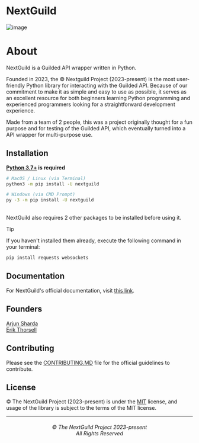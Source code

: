 # NextGuild
![image](https://user-images.githubusercontent.com/108808053/235311374-bdcdcdac-3c04-4b86-b336-1d2a02f5e914.png)




# About

NextGuild is a Guilded API wrapper written in Python.


Founded in 2023, the ©️ Nextguild Project (2023-present) is the most user-friendly Python library for interacting with the Guilded API. Because of our commitment to make it as simple and easy to use as possible, it serves as an excellent resource for both beginners learning Python programming and experienced programmers looking for a straightforward development experience.


Made from a team of 2 people, this was a project originally thought for a fun purpose and for testing of the Guilded API, which eventually turned into a API wrapper for multi-purpose use.


Installation
------------
**[Python 3.7+](https://www.python.org/downloads/) is required**
```bash
# MacOS / Linux (via Terminal)
python3 -m pip install -U nextguild

# Windows (via CMD Prompt)
py -3 -m pip install -U nextguild
```

<br>NextGuild also requires 2 other packages to be installed before using it. <br>
> [!TIP]
> If you haven't installed them already, execute the following command in your terminal:
> ```bash
> pip install requests websockets
> ```

## Documentation

For NextGuild's official documentation, visit [this link](https://github.com/ArjunSharda/nextguild/tree/main/docs).

## Founders

[Arjun Sharda](https://github.com/ArjunSharda)<br>
[Erik Thorsell](https://github.com/erik-thorsell)

## Contributing

Please see the [CONTRIBUTING.MD](https://github.com/ArjunSharda/nextguild/blob/main/CONTRIBUTING.md) file for the official guidelines to contribute.

## License

©️ The NextGuild Project (2023-present) is under the [MIT](https://choosealicense.com/licenses/mit/) license, and usage of the library is subject to the terms of the MIT license.


<hr>
<h6 align="center">© The NextGuild Project 2023-present
<br>
All Rights Reserved</h6>


